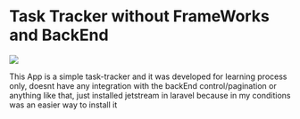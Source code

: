 <h1> Task Tracker without FrameWorks and BackEnd </h1>

<div>
    <img src="https://user-images.githubusercontent.com/86969804/162986484-17ea8116-bb4d-447a-a5d6-85831935e99f.png"/>
    <p> This App is a simple task-tracker and it was developed for learning process only, doesnt have any integration with the backEnd control/pagination or anything like that, just installed jetstream in laravel because in my conditions was an easier way to install it</p>
</div>
